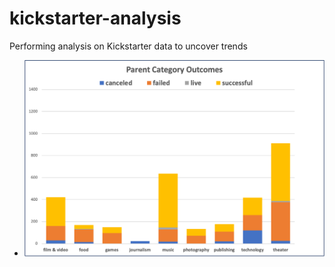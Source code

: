 # kickstarter-analysis
Performing analysis on Kickstarter data to uncover trends

- ![Parent Category and Outcomes](https://github.com/AQUINT01/kickstarter-analysis/blob/master/Module_1_PivotChart_Parent_Category_Outcomes.png)
